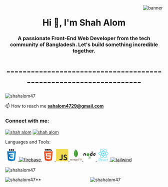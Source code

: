 <img src="https://i.ibb.co/Y27Gcn3/Navy-Blue-Geometric-Technology-Linked-In-Banner-1.png" alt="banner"  align="right"  width="">
<h1 align="center">Hi 👋, I'm Shah Alom</h1>

<h3 align="center" style="margin-bottom: 30px;">A passionate Front-End Web Developer from the tech community of Bangladesh. Let's build something incredible together.</h3>
<h1 align="center">------------------------------------------------------------------</h1>
<img src="https://i.ibb.co/1MmBZPc/code.gif" alt=""  align="right"  width="400">

<p align="left"> <img src="https://komarev.com/ghpvc/?username=shahalom47&label=Profile%20views&color=0e75b6&style=flat" alt="shahalom47" /> </p>

📫 How to reach me **sahalom4729@gmail.com**

<h3 align="left">Connect with me:</h3>
<p align="left">
  <a href="https://fb.com/shah alom" target="blank"><img align="center" src="https://raw.githubusercontent.com/rahuldkjain/github-profile-readme-generator/master/src/images/icons/Social/facebook.svg" alt="shah alom" height="30" width="40" /></a>
<a href="https://www.linkedin.com/in/shah-alom-626322290/" target="blank"><img align="center" src="https://raw.githubusercontent.com/rahuldkjain/github-profile-readme-generator/master/src/images/icons/Social/linked-in-alt.svg" alt="shah alom" height="30" width="40" /></a>

</p


<h3 align="left">Languages and Tools:</h3>

<p align="left"> <a href="https://www.w3schools.com/css/" target="_blank" rel="noreferrer"> <img src="https://raw.githubusercontent.com/devicons/devicon/master/icons/css3/css3-original-wordmark.svg" alt="css3" width="40" height="40"/> </a> <a href="https://firebase.google.com/" target="_blank" rel="noreferrer"> <img src="https://www.vectorlogo.zone/logos/firebase/firebase-icon.svg" alt="firebase" width="40" height="40"/> </a> <a href="https://www.w3.org/html/" target="_blank" rel="noreferrer"> <img src="https://raw.githubusercontent.com/devicons/devicon/master/icons/html5/html5-original-wordmark.svg" alt="html5" width="40" height="40"/> </a> <a href="https://developer.mozilla.org/en-US/docs/Web/JavaScript" target="_blank" rel="noreferrer"> <img src="https://raw.githubusercontent.com/devicons/devicon/master/icons/javascript/javascript-original.svg" alt="javascript" width="40" height="40"/> </a> <a href="https://www.mongodb.com/" target="_blank" rel="noreferrer"> <img src="https://raw.githubusercontent.com/devicons/devicon/master/icons/mongodb/mongodb-original-wordmark.svg" alt="mongodb" width="40" height="40"/> </a> <a href="https://nodejs.org" target="_blank" rel="noreferrer"> <img src="https://raw.githubusercontent.com/devicons/devicon/master/icons/nodejs/nodejs-original-wordmark.svg" alt="nodejs" width="40" height="40"/> </a> <a href="https://reactjs.org/" target="_blank" rel="noreferrer"> <img src="https://raw.githubusercontent.com/devicons/devicon/master/icons/react/react-original-wordmark.svg" alt="react" width="40" height="40"/> </a> <a href="https://tailwindcss.com/" target="_blank" rel="noreferrer"> <img src="https://www.vectorlogo.zone/logos/tailwindcss/tailwindcss-icon.svg" alt="tailwind" width="40" height="40"/> </a> </p>
  



<p><img align="center" src="https://github-readme-stats.vercel.app/api/top-langs?username=shahalom47&show_icons=true&locale=en&layout=compact" alt="shahalom47" /></p>
<p>  <img align="left"  width="46%" src="https://github-readme-stats.vercel.app/api?username=shahalom47&show_icons=true&locale=en" alt="shahalom47**" /></p>

<p><img align="right" width="46%"  src="https://github-readme-streak-stats.herokuapp.com/?user=shahalom47&" alt="shahalom47" /></p>
